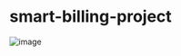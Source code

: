 # smart-billing-project


![image](https://github.com/PraveenVenkatRaju/smart-billing-project/assets/71624496/796c7709-4e9b-418e-85d1-bf32af9120b1)
